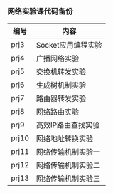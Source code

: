 ### 网络实验课代码备份

| 编号  | 内容               |
| ----- | ------------------ |
| prj3  | Socket应用编程实验 |
| prj4  | 广播网络实验       |
| prj5  | 交换机转发实验     |
| prj6  | 生成树机制实验     |
| prj7  | 路由器转发实验     |
| prj8  | 网络路由实验       |
| prj9  | 高效IP路由查找实验 |
| prj10 | 网络地址转换实验   |
| prj11 | 网络传输机制实验一 |
| prj12 | 网络传输机制实验二 |
| prj13 | 网络传输机制实验三 |

